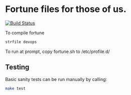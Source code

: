 # Fortune files for those of us.

[![Build Status](https://dev.azure.com/ssmiller25/thefortune/_apis/build/status/ssmiller25.thefortune?branchName=master)](https://dev.azure.com/ssmiller25/thefortune/_build/latest?definitionId=1&branchName=master)

To compile fortune
```sh
strfile devops
```

To run at prompt, copy fortune.sh to /etc/profile.d/

## Testing

Basic sanity tests can be run manually by calling:

```sh
make test
```
